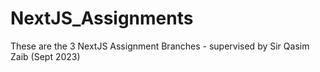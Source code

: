 # NextJS_Assignments
These are the 3 NextJS Assignment Branches - supervised by Sir Qasim Zaib (Sept 2023)
